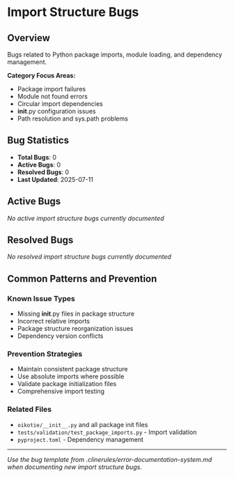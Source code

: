# Import Structure Bugs

## Overview
Bugs related to Python package imports, module loading, and dependency management.

**Category Focus Areas:**
- Package import failures
- Module not found errors  
- Circular import dependencies
- __init__.py configuration issues
- Path resolution and sys.path problems

## Bug Statistics
- **Total Bugs**: 0
- **Active Bugs**: 0
- **Resolved Bugs**: 0  
- **Last Updated**: 2025-07-11

## Active Bugs
*No active import structure bugs currently documented*

## Resolved Bugs
*No resolved import structure bugs currently documented*

## Common Patterns and Prevention

### Known Issue Types
- Missing __init__.py files in package structure
- Incorrect relative imports
- Package structure reorganization issues
- Dependency version conflicts

### Prevention Strategies  
- Maintain consistent package structure
- Use absolute imports where possible
- Validate package initialization files
- Comprehensive import testing

### Related Files
- `oikotie/__init__.py` and all package init files
- `tests/validation/test_package_imports.py` - Import validation
- `pyproject.toml` - Dependency management

---
*Use the bug template from .clinerules/error-documentation-system.md when documenting new import structure bugs.*
